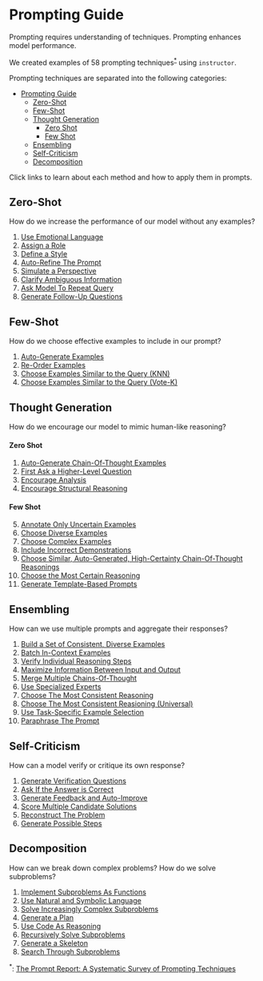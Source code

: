 # Prompting Guide

Prompting requires understanding of techniques. Prompting enhances model performance.

We created examples of 58 prompting techniques<sup><a href="https://arxiv.org/abs/2406.06608">\*</a></sup> using `instructor`.

Prompting techniques are separated into the following categories:
- [Prompting Guide](#prompting-guide)
  - [Zero-Shot](#zero-shot)
  - [Few-Shot](#few-shot)
  - [Thought Generation](#thought-generation)
      - [Zero Shot](#zero-shot-1)
      - [Few Shot](#few-shot-1)
  - [Ensembling](#ensembling)
  - [Self-Criticism](#self-criticism)
  - [Decomposition](#decomposition)

Click links to learn about each method and how to apply them in prompts.

## Zero-Shot
How do we increase the performance of our model without any examples?

1. [Use Emotional Language](zero_shot/emotion_prompting.md)
2. [Assign a Role](zero_shot/role_prompting.md)
3. [Define a Style](zero_shot/style_prompting.md)
4. [Auto-Refine The Prompt](zero_shot/s2a.md)
5. [Simulate a Perspective](zero_shot/simtom.md)
6. [Clarify Ambiguous Information](zero_shot/rar.md)
7. [Ask Model To Repeat Query](zero_shot/re2.md)
8. [Generate Follow-Up Questions](zero_shot/self_ask.md)

## Few-Shot

How do we choose effective examples to include in our prompt?

1. [Auto-Generate Examples](few_shot/example_generation/sg_icl.md)
2. [Re-Order Examples](few_shot/example_ordering.md)
3. [Choose Examples Similar to the Query (KNN)](few_shot/exemplar_selection/knn.md)
4. [Choose Examples Similar to the Query (Vote-K)](few_shot/exemplar_selection/vote_k.md)

## Thought Generation

How do we encourage our model to mimic human-like reasoning?

#### Zero Shot

1. [Auto-Generate Chain-Of-Thought Examples](thought_generation/chain_of_thought_zero_shot/analogical_prompting.md)
2. [First Ask a Higher-Level Question](thought_generation/chain_of_thought_zero_shot/step_back_prompting.md)
3. [Encourage Analysis](thought_generation/chain_of_thought_zero_shot/thread_of_thought.md)
4. [Encourage Structural Reasoning](thought_generation/chain_of_thought_zero_shot/tab_cot.md)

#### Few Shot
5. [Annotate Only Uncertain Examples](thought_generation/chain_of_thought_few_shot/active_prompt.md)
6. [Choose Diverse Examples](thought_generation/chain_of_thought_few_shot/auto_cot.md)
7. [Choose Complex Examples](thought_generation/chain_of_thought_few_shot/complexity_based.md)
8. [Include Incorrect Demonstrations](thought_generation/chain_of_thought_few_shot/contrastive.md)
9. [Choose Similar, Auto-Generated, High-Certainty Chain-Of-Thought Reasonings](thought_generation/chain_of_thought_few_shot/memory_of_thought.md)
10. [Choose the Most Certain Reasoning](thought_generation/chain_of_thought_few_shot/uncertainty_routed_cot.md)
11. [Generate Template-Based Prompts](thought_generation/chain_of_thought_few_shot/prompt_mining.md)

## Ensembling

How can we use multiple prompts and aggregate their responses?

1. [Build a Set of Consistent, Diverse Examples](ensembling/cosp.md)
2. [Batch In-Context Examples](ensembling/dense.md)
3. [Verify Individual Reasoning Steps](ensembling/diverse.md)
4. [Maximize Information Between Input and Output](ensembling/max_mutual_information.md)
5. [Merge Multiple Chains-Of-Thought](ensembling/meta_cot.md)
6. [Use Specialized Experts](ensembling/more.md)
7. [Choose The Most Consistent Reasoning](ensembling/self_consistency.md)
8. [Choose The Most Consistent Reasioning (Universal)](ensembling/universal_self_consistency.md)
9. [Use Task-Specific Example Selection](ensembling/usp.md)
10. [Paraphrase The Prompt](ensembling/prompt_paraphrasing.md)

## Self-Criticism

How can a model verify or critique its own response?

1. [Generate Verification Questions](self_criticism/chain_of_verification.md)
2. [Ask If the Answer is Correct](self_criticism/self_calibration.md)
3. [Generate Feedback and Auto-Improve](self_criticism/self_refine.md)
4. [Score Multiple Candidate Solutions](self_criticism/self_verification.md)
5. [Reconstruct The Problem](self_criticism/reversecot.md)
6. [Generate Possible Steps](self_criticism/cumulative_reason.md)

## Decomposition

How can we break down complex problems? How do we solve subproblems?

1. [Implement Subproblems As Functions](decomposition/decomp.md)
2. [Use Natural and Symbolic Language](decomposition/faithful_cot.md)
3. [Solve Increasingly Complex Subproblems](decomposition/least_to_most.md)
4. [Generate a Plan](decomposition/plan_and_solve.md)
5. [Use Code As Reasoning](decomposition/program_of_thought.md)
6. [Recursively Solve Subproblems](decomposition/recurs_of_thought.md)
7. [Generate a Skeleton](decomposition/skeleton_of_thought.md)
8. [Search Through Subproblems](decomposition/tree-of-thought.md)

<sup id="ref-asterisk">\*</sup>: [The Prompt Report: A Systematic Survey of Prompting Techniques](https://arxiv.org/abs/2406.06608)
